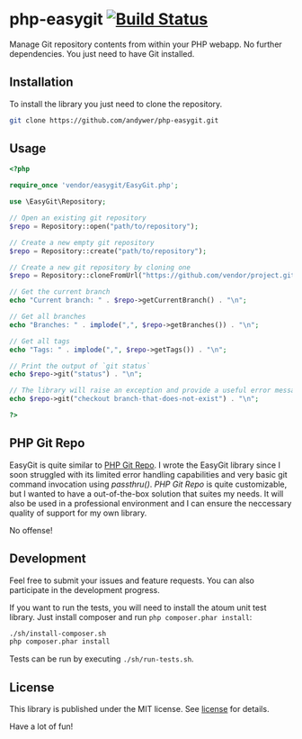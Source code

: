 # php-easygit [![Build Status](https://travis-ci.org/andywer/php-easygit.png?branch=master)](https://travis-ci.org/andywer/php-easygit)

Manage Git repository contents from within your PHP webapp. No further dependencies. You just need to have Git installed.


## Installation

To install the library you just need to clone the repository.

```sh
git clone https://github.com/andywer/php-easygit.git
```


## Usage


```php
<?php

require_once 'vendor/easygit/EasyGit.php';

use \EasyGit\Repository;

// Open an existing git repository
$repo = Repository::open("path/to/repository");

// Create a new empty git repository
$repo = Repository::create("path/to/repository");

// Create a new git repository by cloning one
$repo = Repository::cloneFromUrl("https://github.com/vendor/project.git", "path/to/repository");

// Get the current branch
echo "Current branch: " . $repo->getCurrentBranch() . "\n";

// Get all branches
echo "Branches: " . implode(",", $repo->getBranches()) . "\n";

// Get all tags
echo "Tags: " . implode(",", $repo->getTags()) . "\n";

// Print the output of `git status`
echo $repo->git("status") . "\n";

// The library will raise an exception and provide a useful error message if git encounters an error
echo $repo->git("checkout branch-that-does-not-exist") . "\n";

?>
```


## PHP Git Repo

EasyGit is quite similar to [PHP Git Repo](https://github.com/ornicar/php-git-repo).
I wrote the EasyGit library since I soon struggled with its limited error handling capabilities and very basic git command invocation using _passthru()_.
_PHP Git Repo_ is quite customizable, but I wanted to have a out-of-the-box solution that suites my needs. It will also be used in a professional environment and I can ensure the neccessary quality of support for my own library.

No offense!


## Development

Feel free to submit your issues and feature requests. You can also participate in the development progress.

If you want to run the tests, you will need to install the atoum unit test library. Just install composer and run `php composer.phar install`:

```sh
./sh/install-composer.sh
php composer.phar install
```

Tests can be run by executing `./sh/run-tests.sh`.


## License

This library is published under the MIT license. See [license](https://raw.github.com/andywer/php-easygit/master/LICENSE) for details.

Have a lot of fun!

